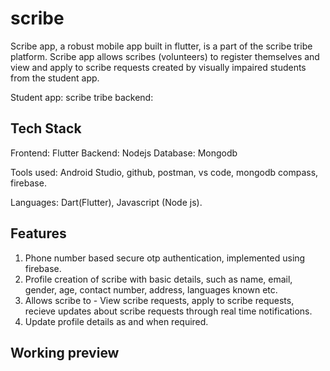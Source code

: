 # scribe

Scribe app, a robust mobile app built in flutter, is a part of the scribe tribe platform. Scribe app allows scribes (volunteers) to register themselves and view and apply
to scribe requests created by visually impaired students from the student app.

Student app: 
scribe tribe backend: 

## Tech Stack
Frontend: Flutter
Backend: Nodejs
Database: Mongodb

Tools used: Android Studio, github, postman, vs code, mongodb compass, firebase.

Languages: Dart(Flutter), Javascript (Node js).

## Features
1. Phone number based secure otp authentication, implemented using firebase.
2. Profile creation of scribe with basic details, such as name, email, gender, age, contact number, address, languages known etc.
3. Allows scribe to - View scribe requests, apply to scribe requests, recieve updates about scribe requests through real time notifications.
4. Update profile details as and when required.

## Working preview


